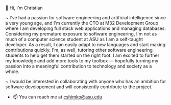 👋 Hi, I’m Christian

~ I've had a passion for software engineering and artificial intelligence since a very young age, and I'm currently the CTO at M32 Development Group where I am developing full stack web applications and managing databases. Considering my premature exposure to software engineering, I'm not as much of a computer science student at ASU as I am a self-taught developer. As a result, I can easily adapt to new languages and start making contributions quickly. I'm, as well, tutoring other software engineering students to help get them started on the right foot. I am excited to further my knowledge and add more tools to my toolbox — hopefully turning my passion into a meaningful contribution to technology and society as a whole.

~ I would be interested in collaborating with anyone who has an ambition for software developement and will consistently contribute to the project. 

- 📫 You can reach me at cshimko@asu.edu

